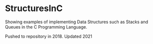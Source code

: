 # StructuresInC
Showing examples of implementing Data Structures such as Stacks and Queues in the C Programming Language. 

Pushed to repository in 2018. Updated 2021
